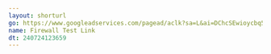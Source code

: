 ```yaml
---
layout: shorturl
go: https://www.googleadservices.com/pagead/aclk?sa=L&ai=DChcSEwioycbq5bWHAxUQnVoFHUJAALAYABAYGgJ2dQ&ae=2&co=1&gclid=Cj0KCQjwwO20BhCJARIsAAnTIVRQ_DXu08d71RYZbPn9CLETcr1ocuaknSHDW5Rde3a3U5WXmFxPrIUaAjbOEALw_wcB&ohost=www.google.com&cid=CAESVuD2TyKKXYlC6WDYLfmO-CnY2JXe_nrnqXN7naw12NntaGvXzVKWHOOQplCKcguqyZqitnl6ys0OkomY8LYiPmJsqZuckpl27ogLw4xPmX6jXHQaPtIE&sig=AOD64_2WEQTfrg7uSkRca5TDeTyrvx_YTQ&q&adurl&ved=2ahUKEwi5gcHq5bWHAxWfSTABHUgIDW4Q0Qx6BAgJEAE&nis=2&dct=1
name: Firewall Test Link
dt: 240724123659
---
```

